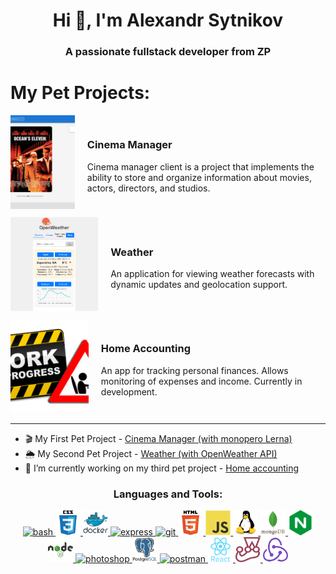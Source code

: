 <h1 align="center">Hi 👋, I'm Alexandr Sytnikov</h1>
<h3 align="center">A passionate fullstack developer from ZP</h3>

# My Pet Projects:

<div align="left" style="display: flex; flex-direction: column; gap: 10px;">

  <div style="display: flex; align-items: center; gap: 20px;">
    <a href="https://github.com/sytnikovzp/Cinema-manager">
      <img src="./screenshots/cinema.jpg" alt="Cinema manager" style="width: 250px; height: 150px; object-fit: cover;"/>
    </a>
    <div>
      <h3>Cinema Manager</h3>
      <p>Cinema manager client is a project that implements the ability to store and organize information about movies, actors, directors, and studios.</p>
    </div>
  </div>

  <div style="display: flex; align-items: center; gap: 20px;">
    <a href="https://github.com/sytnikovzp/weather">
      <img src="./screenshots/weather.png" alt="Weather" style="width: 250px; height: 150px; object-fit: cover;"/>
    </a>
    <div>
      <h3>Weather</h3>
      <p>An application for viewing weather forecasts with dynamic updates and geolocation support.</p>
    </div>
  </div>

  <div style="display: flex; align-items: center; gap: 20px;">
    <a href="https://github.com/sytnikovzp/home-accounting">
      <img src="./screenshots/in-progress.jpg" alt="Home accounting" style="width: 250px; height: 150px; object-fit: cover;"/>
    </a>
    <div>
      <h3>Home Accounting</h3>
      <p>An app for tracking personal finances. Allows monitoring of expenses and income. Currently in development.</p>
    </div>
  </div>

</div>

---

- 🎬 My First Pet Project - [Cinema Manager (with monopero Lerna)](https://github.com/sytnikovzp/Cinema-manager)
- 🌦 My Second Pet Project - [Weather (with OpenWeather API)](https://github.com/sytnikovzp/weather)
- 🧮 I’m currently working on my third pet project - [Home accounting](https://github.com/sytnikovzp/home-accounting)

<h3 align="center">Languages and Tools:</h3>
<p align="center"> <a href="https://www.gnu.org/software/bash/" target="_blank" rel="noreferrer"> <img src="https://cdn.iconscout.com/icon/premium/png-256-thumb/bash-shell-script-7855733-6374566.png" alt="bash" width="40" height="40"/> </a> <a href="https://www.w3schools.com/css/" target="_blank" rel="noreferrer"> <img src="https://raw.githubusercontent.com/devicons/devicon/master/icons/css3/css3-original-wordmark.svg" alt="css3" width="40" height="40"/> </a> <a href="https://www.docker.com/" target="_blank" rel="noreferrer"> <img src="https://raw.githubusercontent.com/devicons/devicon/master/icons/docker/docker-original-wordmark.svg" alt="docker" width="40" height="40"/> </a> <a href="https://expressjs.com" target="_blank" rel="noreferrer"> <img src="https://adware-technologies.s3.amazonaws.com/uploads/technology/thumbnail/20/express-js.png" alt="express" width="40" height="40"/> </a> <a href="https://git-scm.com/" target="_blank" rel="noreferrer"> <img src="https://www.vectorlogo.zone/logos/git-scm/git-scm-icon.svg" alt="git" width="40" height="40"/> </a> <a href="https://www.w3.org/html/" target="_blank" rel="noreferrer"> <img src="https://raw.githubusercontent.com/devicons/devicon/master/icons/html5/html5-original-wordmark.svg" alt="html5" width="40" height="40"/> </a> <a href="https://developer.mozilla.org/en-US/docs/Web/JavaScript" target="_blank" rel="noreferrer"> <img src="https://raw.githubusercontent.com/devicons/devicon/master/icons/javascript/javascript-original.svg" alt="javascript" width="40" height="40"/> </a> <a href="https://www.linux.org/" target="_blank" rel="noreferrer"> <img src="https://raw.githubusercontent.com/devicons/devicon/master/icons/linux/linux-original.svg" alt="linux" width="40" height="40"/> </a> <a href="https://www.mongodb.com/" target="_blank" rel="noreferrer"> <img src="https://raw.githubusercontent.com/devicons/devicon/master/icons/mongodb/mongodb-original-wordmark.svg" alt="mongodb" width="40" height="40"/> </a> <a href="https://www.nginx.com" target="_blank" rel="noreferrer"> <img src="https://raw.githubusercontent.com/devicons/devicon/master/icons/nginx/nginx-original.svg" alt="nginx" width="40" height="40"/> </a> <a href="https://nodejs.org" target="_blank" rel="noreferrer"> <img src="https://raw.githubusercontent.com/devicons/devicon/master/icons/nodejs/nodejs-original-wordmark.svg" alt="nodejs" width="40" height="40"/> </a> <a href="https://www.photoshop.com/en" target="_blank" rel="noreferrer"> <img src="https://upload.wikimedia.org/wikipedia/commons/thumb/a/af/Adobe_Photoshop_CC_icon.svg/1051px-Adobe_Photoshop_CC_icon.svg.png" alt="photoshop" width="40" height="40"/> </a> <a href="https://www.postgresql.org" target="_blank" rel="noreferrer"> <img src="https://raw.githubusercontent.com/devicons/devicon/master/icons/postgresql/postgresql-original-wordmark.svg" alt="postgresql" width="40" height="40"/> </a> <a href="https://postman.com" target="_blank" rel="noreferrer"> <img src="https://www.vectorlogo.zone/logos/getpostman/getpostman-icon.svg" alt="postman" width="40" height="40"/> </a> <a href="https://reactjs.org/" target="_blank" rel="noreferrer"> <img src="https://raw.githubusercontent.com/devicons/devicon/master/icons/react/react-original-wordmark.svg" alt="react" width="40" height="40"/> </a> <a href="https://jestjs.io" target="_blank" rel="noreferrer"> <img src="https://raw.githubusercontent.com/devicons/devicon/master/icons/jest/jest-plain.svg" alt="jest" width="40" height="40" /> </a> <a href="https://redux.js.org" target="_blank" rel="noreferrer"> <img src="https://raw.githubusercontent.com/devicons/devicon/master/icons/redux/redux-original.svg" alt="redux" width="40" height="40"/> </a> </p>
